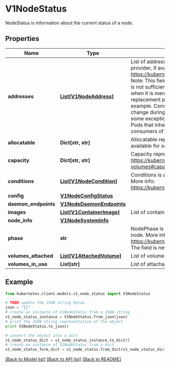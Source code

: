 # V1NodeStatus

NodeStatus is information about the current status of a node.

## Properties
Name | Type | Description | Notes
------------ | ------------- | ------------- | -------------
**addresses** | [**List[V1NodeAddress]**](V1NodeAddress.md) | List of addresses reachable to the node. Queried from cloud provider, if available. More info: https://kubernetes.io/docs/concepts/nodes/node/#addresses Note: This field is declared as mergeable, but the merge key is not sufficiently unique, which can cause data corruption when it is merged. Callers should instead use a full-replacement patch. See https://pr.k8s.io/79391 for an example. Consumers should assume that addresses can change during the lifetime of a Node. However, there are some exceptions where this may not be possible, such as Pods that inherit a Node&#39;s address in its own status or consumers of the downward API (status.hostIP). | [optional] 
**allocatable** | **Dict[str, str]** | Allocatable represents the resources of a node that are available for scheduling. Defaults to Capacity. | [optional] 
**capacity** | **Dict[str, str]** | Capacity represents the total resources of a node. More info: https://kubernetes.io/docs/concepts/storage/persistent-volumes#capacity | [optional] 
**conditions** | [**List[V1NodeCondition]**](V1NodeCondition.md) | Conditions is an array of current observed node conditions. More info: https://kubernetes.io/docs/concepts/nodes/node/#condition | [optional] 
**config** | [**V1NodeConfigStatus**](V1NodeConfigStatus.md) |  | [optional] 
**daemon_endpoints** | [**V1NodeDaemonEndpoints**](V1NodeDaemonEndpoints.md) |  | [optional] 
**images** | [**List[V1ContainerImage]**](V1ContainerImage.md) | List of container images on this node | [optional] 
**node_info** | [**V1NodeSystemInfo**](V1NodeSystemInfo.md) |  | [optional] 
**phase** | **str** | NodePhase is the recently observed lifecycle phase of the node. More info: https://kubernetes.io/docs/concepts/nodes/node/#phase The field is never populated, and now is deprecated. | [optional] 
**volumes_attached** | [**List[V1AttachedVolume]**](V1AttachedVolume.md) | List of volumes that are attached to the node. | [optional] 
**volumes_in_use** | **List[str]** | List of attachable volumes in use (mounted) by the node. | [optional] 

## Example

```python
from kubernetes.client.models.v1_node_status import V1NodeStatus

# TODO update the JSON string below
json = "{}"
# create an instance of V1NodeStatus from a JSON string
v1_node_status_instance = V1NodeStatus.from_json(json)
# print the JSON string representation of the object
print V1NodeStatus.to_json()

# convert the object into a dict
v1_node_status_dict = v1_node_status_instance.to_dict()
# create an instance of V1NodeStatus from a dict
v1_node_status_form_dict = v1_node_status.from_dict(v1_node_status_dict)
```
[[Back to Model list]](../README.md#documentation-for-models) [[Back to API list]](../README.md#documentation-for-api-endpoints) [[Back to README]](../README.md)


